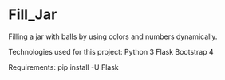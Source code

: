 # Fill_Jar
 Filling a jar with balls by using colors and numbers dynamically.

Technologies used for this project:
Python 3
Flask
Bootstrap 4

Requirements:
pip install -U Flask
